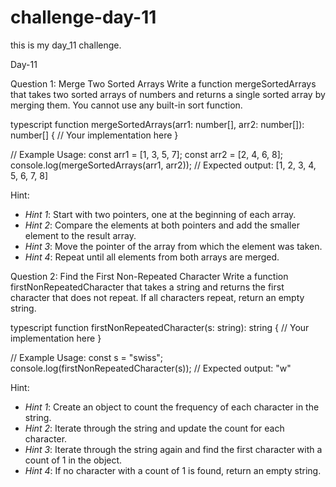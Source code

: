 # challenge-day-11
this is my day_11 challenge.

Day-11

Question 1: Merge Two Sorted Arrays
Write a function mergeSortedArrays that takes two sorted arrays of numbers and returns a single sorted array by merging them. You cannot use any built-in sort function.

typescript
function mergeSortedArrays(arr1: number[], arr2: number[]): number[] {
    // Your implementation here
}

// Example Usage:
const arr1 = [1, 3, 5, 7];
const arr2 = [2, 4, 6, 8];
console.log(mergeSortedArrays(arr1, arr2)); 
// Expected output: [1, 2, 3, 4, 5, 6, 7, 8]


 Hint:
- *Hint 1*: Start with two pointers, one at the beginning of each array.
- *Hint 2*: Compare the elements at both pointers and add the smaller element to the result array.
- *Hint 3*: Move the pointer of the array from which the element was taken.
- *Hint 4*: Repeat until all elements from both arrays are merged.

Question 2: Find the First Non-Repeated Character
Write a function firstNonRepeatedCharacter that takes a string and returns the first character that does not repeat. If all characters repeat, return an empty string.

typescript
function firstNonRepeatedCharacter(s: string): string {
    // Your implementation here
}

// Example Usage:
const s = "swiss";
console.log(firstNonRepeatedCharacter(s)); 
// Expected output: "w"

Hint:
- *Hint 1*: Create an object to count the frequency of each character in the string.
- *Hint 2*: Iterate through the string and update the count for each character.
- *Hint 3*: Iterate through the string again and find the first character with a count of 1 in the object.
- *Hint 4*: If no character with a count of 1 is found, return an empty string.